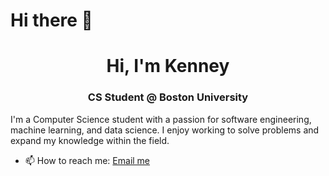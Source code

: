 # Hi there 👋
<h1 align="center">Hi, I'm Kenney</h1>
<h3 align="center">CS Student @ Boston University</h3>

I'm a Computer Science student with a passion for software engineering, machine learning, and data science. I enjoy working to solve problems and expand my knowledge within the field. 

- 📫 How to reach me: [Email me](kenney.tran02@gmail.com)

